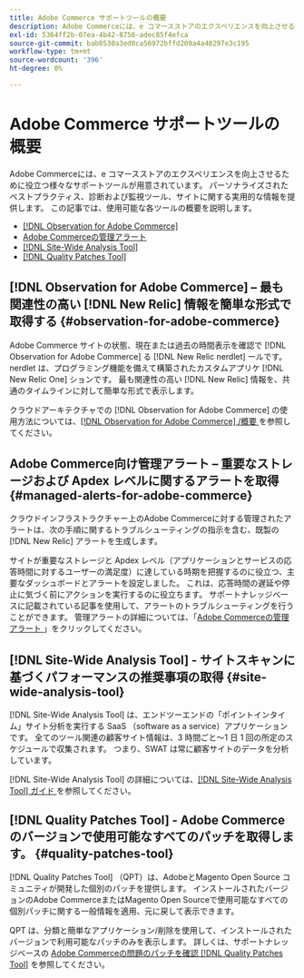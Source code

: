 ```yaml
---
title: Adobe Commerce サポートツールの概要
description: Adobe Commerceには、e コマースストアのエクスペリエンスを向上させるために役立つ様々なサポートツールが用意されています。
exl-id: 5364ff2b-07ea-4b42-8756-adec85f4efca
source-git-commit: bab0530a3ed0ca56972bffd209a4a48297e3c195
workflow-type: tm+mt
source-wordcount: '396'
ht-degree: 0%

---
```


# Adobe Commerce サポートツールの概要

Adobe Commerceには、e コマースストアのエクスペリエンスを向上させるために役立つ様々なサポートツールが用意されています。
パーソナライズされたベストプラクティス、診断および監視ツール、サイトに関する実用的な情報を提供します。
この記事では、使用可能な各ツールの概要を説明します。

* [[!DNL Observation for Adobe Commerce]](#observation-for-adobe-commerce)
* [Adobe Commerceの管理アラート](#managed-alerts-for-adobe-commerce)
* [[!DNL Site-Wide Analysis Tool]](#site-wide-analysis-tool)
* [[!DNL Quality Patches Tool]](#quality-patches-tool)

## [!DNL Observation for Adobe Commerce] – 最も関連性の高い [!DNL New Relic] 情報を簡単な形式で取得する {#observation-for-adobe-commerce}

Adobe Commerce サイトの状態、現在または過去の時間表示を確認で [!DNL Observation for Adobe Commerce] る [!DNL New Relic nerdlet] ールです。 nerdlet は、プログラミング機能を備えて構築されたカスタムアプリケ [!DNL New Relic One] ションです。 最も関連性の高い [!DNL New Relic] 情報を、共通のタイムラインに対して簡単な形式で表示します。

クラウドアーキテクチャでの [!DNL Observation for Adobe Commerce] の使用方法については、[[!DNL Observation for Adobe Commerce] /概要 ](https://experienceleague.adobe.com/docs/commerce-operations/tools/observation-for-adobe-commerce/intro.html) を参照してください。

## Adobe Commerce向け管理アラート – 重要なストレージおよび Apdex レベルに関するアラートを取得  {#managed-alerts-for-adobe-commerce}

クラウドインフラストラクチャー上のAdobe Commerceに対する管理されたアラートは、次の手順に関するトラブルシューティングの指示を含む、既製の [!DNL New Relic] アラートを生成します。

サイトが重要なストレージと Apdex レベル（アプリケーションとサービスの応答時間に対するユーザーの満足度）に達している時期を把握するのに役立つ、主要なダッシュボードとアラートを設定しました。 これは、応答時間の遅延や停止に気づく前にアクションを実行するのに役立ちます。 サポートナレッジベースに記載されている記事を使用して、アラートのトラブルシューティングを行うことができます。 管理アラートの詳細については、「[Adobe Commerceの管理アラート ](https://experienceleague.adobe.com/en/docs/commerce-operations/tools/managed-alerts-for-adobe-commerce/managed-alerts-for-magento-commerce)」をクリックしてください。


## [!DNL Site-Wide Analysis Tool] - サイトスキャンに基づくパフォーマンスの推奨事項の取得 {#site-wide-analysis-tool}

[!DNL Site-Wide Analysis Tool] は、エンドツーエンドの「ポイントインタイム」サイト分析を実行する SaaS （software as a service）アプリケーションです。 全てのツール関連の顧客サイト情報は、3 時間ごと～1 日 1 回の所定のスケジュールで収集されます。 つまり、SWAT は常に顧客サイトのデータを分析しています。

[!DNL Site-Wide Analysis Tool] の詳細については、[[!DNL Site-Wide Analysis Tool]  ガイド ](https://experienceleague.adobe.com/docs/commerce-operations/tools/site-wide-analysis-tool/intro.html) を参照してください。

## [!DNL Quality Patches Tool] - Adobe Commerceのバージョンで使用可能なすべてのパッチを取得します。 {#quality-patches-tool}

[!DNL Quality Patches Tool] （QPT）は、AdobeとMagento Open Source コミュニティが開発した個別のパッチを提供します。 インストールされたバージョンのAdobe CommerceまたはMagento Open Sourceで使用可能なすべての個別パッチに関する一般情報を適用、元に戻して表示できます。

QPT は、分類と簡単なアプリケーション/削除を使用して、インストールされたバージョンで利用可能なパッチのみを表示します。 詳しくは、サポートナレッジベースの [Adobe Commerceの問題のパッチを確認  [!DNL Quality Patches Tool]](https://experienceleague.adobe.com/en/docs/commerce-operations/tools/quality-patches-tool/check-patch-for-magento-issue-with-magento-quality-patches) を参照してください。
